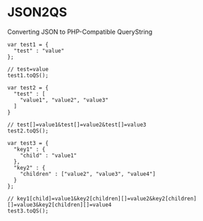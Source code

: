JSON2QS
=======

Converting JSON to PHP-Compatible QueryString

```
var test1 = {
  "test" : "value"
};

// test=value
test1.toQS();
```

```
var test2 = {
  "test" : [
    "value1", "value2", "value3"
  ]
}

// test[]=value1&test[]=value2&test[]=value3
test2.toQS();
```

```
var test3 = {
  "key1" : {
    "child" : "value1"
  },
  "key2" : {
    "children" : ["value2", "value3", "value4"]
  }
};

// key1[child]=value1&key2[children][]=value2&key2[children][]=value3&key2[children][]=value4
test3.toQS();
```
